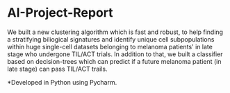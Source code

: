# AI-Project-Report

We built a new clustering algorithm which is fast and robust, to help finding a stratifying biliogical signatures and identify unique cell subpopulations within huge single-cell datasets belonging to melanoma patients' in late stage who undergone TIL/ACT trials. 
In addition to that, we built a classifier based on decision-trees which can predict if a future melanoma patient (in late stage) can pass TIL/ACT trails. 

*Developed in Python using Pycharm.